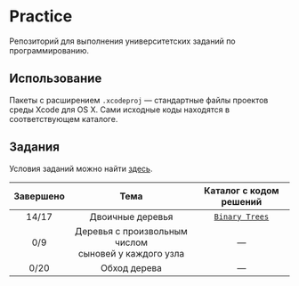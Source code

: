 # Practice
Репозиторий для выполнения университетских заданий по программированию.

## Использование

Пакеты с расширением `.xcodeproj` — стандартные файлы проектов среды Xcode для OS X. Сами исходные коды находятся в соответствующем каталоге. 

## Задания

Условия заданий можно найти [здесь](http://www.math.spbu.ru/user/dlebedin/).

| Завершено | Тема | Каталог с кодом решений |
| :-------: | :--: | :---------------------: |
| 14/17 | Двоичные деревья | [`Binary Trees`](https://github.com/broadwaylamb/Practice/tree/btrees/Binary%20Trees) |
| 0/9  | Деревья с произвольным числом <br>сыновей у каждого узла | — |
| 0/20 | Обход дерева | — |

